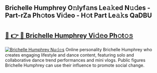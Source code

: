 ## Brichelle Humphrey O𝚗lyf𝚊ns Le𝚊𝚔ed N𝚞𝚍es - Part-rZa Ph𝚘tos Vi𝚍eo - H𝚘t Part Le𝚊𝚔s QaDBU

# <h2><a href="http://hf7ho3.feru.top/?c=Brichelle+Humphrey">🔗 👉 🔴 Brichelle Humphrey Vi𝚍𝚎o Ph𝚘t𝚘𝚜</a></h2>

[![Brichelle Humphrey Nu𝚍𝚎s](https://i.imgur.com/0TWrTi3.gif)](http://hf7ho3.feru.top/?c=Brichelle+Humphrey)
Online personality Brichelle Humphrey who creates engaging lifestyle and dance content, featuring solo and collaborative dance trend performances and mini vlogs. Public figures Brichelle Humphrey can use their influence to promote social change. 
